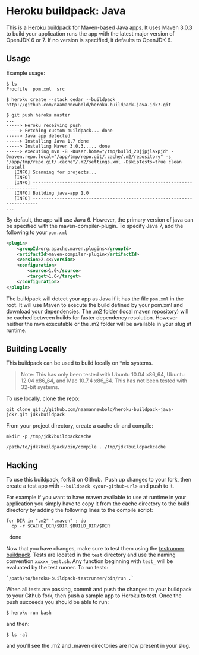 Heroku buildpack: Java
=========================

This is a [Heroku buildpack](http://devcenter.heroku.com/articles/buildpack) for Maven-based Java apps.
It uses Maven 3.0.3 to build your application runs the app with the latest major version of OpenJDK 6 or 7.
If no version is specified, it defaults to OpenJDK 6.

Usage
-----

Example usage:

    $ ls
    Procfile  pom.xml  src

    $ heroku create --stack cedar --buildpack http://github.com/naamannewbold/heroku-buildpack-java-jdk7.git

    $ git push heroku master
    ...
    -----> Heroku receiving push
    -----> Fetching custom buildpack... done
    -----> Java app detected
    -----> Installing Java 1.7 done
    -----> Installing Maven 3.0.3..... done
    -----> executing mvn -B -Duser.home="/tmp/build_20jjpjlaxpjd" -Dmaven.repo.local="/app/tmp/repo.git/.cache/.m2/repository" -s "/app/tmp/repo.git/.cache"/.m2/settings.xml -DskipTests=true clean install
       [INFO] Scanning for projects...
       [INFO]                                                                         
       [INFO] ------------------------------------------------------------------------
       [INFO] Building java-app 1.0
       [INFO] ------------------------------------------------------------------------
    ...

By default, the app will use Java 6. However, the primary version of java can be specified with the 
maven-compiler-plugin. To specify Java 7, add the following to your `pom.xml`

```xml
<plugin>
    <groupId>org.apache.maven.plugins</groupId>
    <artifactId>maven-compiler-plugin</artifactId>
    <version>2.4</version>
    <configuration>
        <source>1.6</source>
        <target>1.6</target>
    </configuration>
</plugin>
```

The buildpack will detect your app as Java if it has the file `pom.xml` in the root.  It will use Maven 
to execute the build defined by your pom.xml and download your dependencies. The .m2 folder (local maven 
repository) will be cached between builds for faster dependency resolution. However neither the mvn 
executable or the .m2 folder will be available in your slug at runtime.

Building Locally
----------------

This buildpack can be used to build locally on *nix systems.

> Note: This has only been tested with Ubuntu 10.04 x86_64, Ubuntu 12.04 x86_64, and Mac 10.7.4 x86_64. This has not been tested with 32-bit systems.

To use locally, clone the repo:

`git clone git://github.com/naamannewbold/heroku-buildpack-java-jdk7.git jdk7buildpack`

From your project directory, create a cache dir and compile:

`mkdir -p /tmp/jdk7buildpackcache`

`/path/to/jdk7buildpack/bin/compile . /tmp/jdk7buildpackcache`

Hacking
-------

To use this buildpack, fork it on Github.  Push up changes to your fork, then create a test app with `--buildpack <your-github-url>` and push to it.

For example if you want to have maven available to use at runtime in your application you simply have to copy it from the cache directory to the build directory by adding the following lines to the compile script:

    for DIR in ".m2" ".maven" ; do
      cp -r $CACHE_DIR/$DIR $BUILD_DIR/$DIR
    done

Now that you have changes, make sure to test them using the [testrunner buildpack](https://github.com/ryanbrainard/heroku-buildpack-testrunner). 
Tests are located in the `test` directory and use the naming convention `xxxxx_test.sh`. Any function beginning with `test_` will
be evaluated by the test runner. To run tests:

    `/path/to/heroku-buildpack-testrunner/bin/run .`

When all tests are passing, commit and push the changes to your buildpack to your Github fork, then push a sample app to Heroku to test. Once the push succeeds you should be able to run:

    $ heroku run bash

and then:

    $ ls -al

and you'll see the .m2 and .maven directories are now present in your slug.
